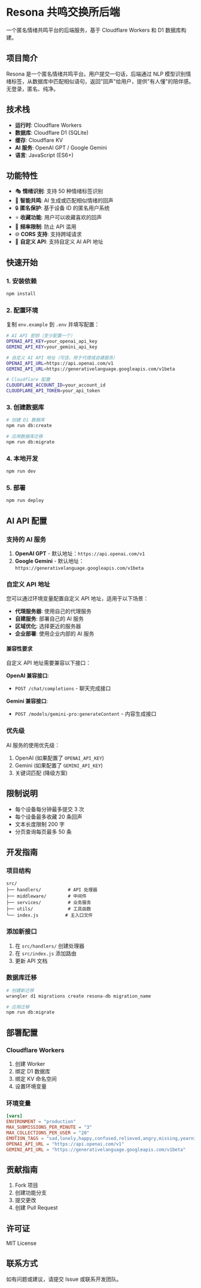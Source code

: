 # Resona 共鸣交换所后端

一个匿名情绪共鸣平台的后端服务，基于 Cloudflare Workers 和 D1 数据库构建。

## 项目简介

Resona 是一个匿名情绪共鸣平台。用户提交一句话，后端通过 NLP 模型识别情绪标签，从数据库中匹配相似语句，返回"回声"给用户，提供"有人懂"的陪伴感。无登录，匿名、纯净。

## 技术栈

- **运行时**: Cloudflare Workers
- **数据库**: Cloudflare D1 (SQLite)
- **缓存**: Cloudflare KV
- **AI 服务**: OpenAI GPT / Google Gemini
- **语言**: JavaScript (ES6+)

## 功能特性

- 🎭 **情绪识别**: 支持 50 种情绪标签识别
- 💬 **智能共鸣**: AI 生成或匹配相似情绪的回声
- 🔒 **匿名保护**: 基于设备 ID 的匿名用户系统
- ⭐ **收藏功能**: 用户可以收藏喜欢的回声
- 🚦 **频率限制**: 防止 API 滥用
- 🌐 **CORS 支持**: 支持跨域请求
- 🔧 **自定义 API**: 支持自定义 AI API 地址

## 快速开始

### 1. 安装依赖

```bash
npm install
```

### 2. 配置环境

复制 `env.example` 到 `.env` 并填写配置：

```bash
# AI API 密钥（至少配置一个）
OPENAI_API_KEY=your_openai_api_key
GEMINI_API_KEY=your_gemini_api_key

# 自定义 AI API 地址（可选，用于代理或自建服务）
OPENAI_API_URL=https://api.openai.com/v1
GEMINI_API_URL=https://generativelanguage.googleapis.com/v1beta

# Cloudflare 配置
CLOUDFLARE_ACCOUNT_ID=your_account_id
CLOUDFLARE_API_TOKEN=your_api_token
```

### 3. 创建数据库

```bash
# 创建 D1 数据库
npm run db:create

# 应用数据库迁移
npm run db:migrate
```

### 4. 本地开发

```bash
npm run dev
```

### 5. 部署

```bash
npm run deploy
```

## AI API 配置

### 支持的 AI 服务

1. **OpenAI GPT** - 默认地址：`https://api.openai.com/v1`
2. **Google Gemini** - 默认地址：`https://generativelanguage.googleapis.com/v1beta`

### 自定义 API 地址

您可以通过环境变量配置自定义 API 地址，适用于以下场景：

- **代理服务器**: 使用自己的代理服务
- **自建服务**: 部署自己的 AI 服务
- **区域优化**: 选择更近的服务器
- **企业部署**: 使用企业内部的 AI 服务


#### 兼容性要求

自定义 API 地址需要兼容以下接口：

**OpenAI 兼容接口**:
- `POST /chat/completions` - 聊天完成接口

**Gemini 兼容接口**:
- `POST /models/gemini-pro:generateContent` - 内容生成接口

### 优先级

AI 服务的使用优先级：
1. OpenAI (如果配置了 `OPENAI_API_KEY`)
2. Gemini (如果配置了 `GEMINI_API_KEY`)
3. 关键词匹配 (降级方案)



## 限制说明

- 每个设备每分钟最多提交 3 次
- 每个设备最多收藏 20 条回声
- 文本长度限制 200 字
- 分页查询每页最多 50 条

## 开发指南

### 项目结构

```
src/
├── handlers/          # API 处理器
├── middleware/        # 中间件
├── services/          # 业务服务
├── utils/             # 工具函数
└── index.js          # 主入口文件
```

### 添加新接口

1. 在 `src/handlers/` 创建处理器
2. 在 `src/index.js` 添加路由
3. 更新 API 文档

### 数据库迁移

```bash
# 创建新迁移
wrangler d1 migrations create resona-db migration_name

# 应用迁移
npm run db:migrate
```

## 部署配置

### Cloudflare Workers

1. 创建 Worker
2. 绑定 D1 数据库
3. 绑定 KV 命名空间
4. 设置环境变量

### 环境变量

```toml
[vars]
ENVIRONMENT = "production"
MAX_SUBMISSIONS_PER_MINUTE = "3"
MAX_COLLECTIONS_PER_USER = "20"
EMOTION_TAGS = "sad,lonely,happy,confused,relieved,angry,missing,yearning"
OPENAI_API_URL = "https://api.openai.com/v1"
GEMINI_API_URL = "https://generativelanguage.googleapis.com/v1beta"
```

## 贡献指南

1. Fork 项目
2. 创建功能分支
3. 提交更改
4. 创建 Pull Request

## 许可证

MIT License

## 联系方式

如有问题或建议，请提交 Issue 或联系开发团队。 